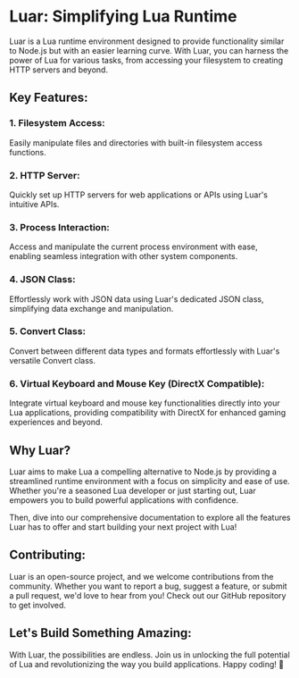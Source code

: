 # Luar: Simplifying Lua Runtime

Luar is a Lua runtime environment designed to provide functionality similar to Node.js but with an easier learning curve. With Luar, you can harness the power of Lua for various tasks, from accessing your filesystem to creating HTTP servers and beyond. 

## Key Features:

### 1. Filesystem Access:
Easily manipulate files and directories with built-in filesystem access functions.

### 2. HTTP Server:
Quickly set up HTTP servers for web applications or APIs using Luar's intuitive APIs.

### 3. Process Interaction:
Access and manipulate the current process environment with ease, enabling seamless integration with other system components.

### 4. JSON Class:
Effortlessly work with JSON data using Luar's dedicated JSON class, simplifying data exchange and manipulation.

### 5. Convert Class:
Convert between different data types and formats effortlessly with Luar's versatile Convert class.
### 6. Virtual Keyboard and Mouse Key (DirectX Compatible):
Integrate virtual keyboard and mouse key functionalities directly into your Lua applications, providing compatibility with DirectX for enhanced gaming experiences and beyond.
## Why Luar?

Luar aims to make Lua a compelling alternative to Node.js by providing a streamlined runtime environment with a focus on simplicity and ease of use. Whether you're a seasoned Lua developer or just starting out, Luar empowers you to build powerful applications with confidence.

Then, dive into our comprehensive documentation to explore all the features Luar has to offer and start building your next project with Lua!

## Contributing:

Luar is an open-source project, and we welcome contributions from the community. Whether you want to report a bug, suggest a feature, or submit a pull request, we'd love to hear from you! Check out our GitHub repository to get involved.


## Let's Build Something Amazing:

With Luar, the possibilities are endless. Join us in unlocking the full potential of Lua and revolutionizing the way you build applications. Happy coding! 🚀
